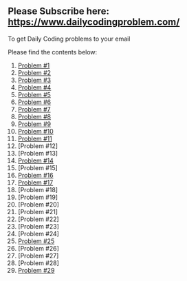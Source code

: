 ## Please Subscribe here: https://www.dailycodingproblem.com/  
To get Daily Coding problems to your email  

Please find the contents below:  
1. [Problem #1](https://github.com/absognety/AlgorithmicQuestions/blob/master/DailyCodingProblem/checkPairsWithGivenSum.py)  
2. [Problem #2](https://github.com/absognety/AlgorithmicQuestions/blob/master/DailyCodingProblem/getNewArray.py)  
3. [Problem #3](https://github.com/absognety/AlgorithmicQuestions/blob/master/DailyCodingProblem/serializeDeserialize.py)  
4. [Problem #4](https://github.com/absognety/AlgorithmicQuestions/blob/master/DailyCodingProblem/leastMissingPositiveInteger.py)  
5. [Problem #5](https://github.com/absognety/AlgorithmicQuestions/blob/master/DailyCodingProblem/pairImplementation.py)  
6. [Problem #6](https://github.com/absognety/AlgorithmicQuestions/blob/master/DailyCodingProblem/XORLinkedList.py)  
7. [Problem #7](https://github.com/absognety/AlgorithmicQuestions/blob/master/DailyCodingProblem/possibleDecodings.py)  
8. [Problem #8](https://github.com/absognety/AlgorithmicQuestions/blob/master/DailyCodingProblem/numberOfUnivalSubTrees.py)  
9. [Problem #9](https://github.com/absognety/AlgorithmicQuestions/blob/master/DailyCodingProblem/largestSumNonAdjacentNumbers.py)  
10. [Problem #10](https://github.com/absognety/AlgorithmicQuestions/blob/master/DailyCodingProblem/JobScheduler.py)  
11. [Problem #11](https://github.com/absognety/AlgorithmicQuestions/blob/master/DailyCodingProblem/AutoCompleteSystem.py)  
12. [Problem #12]  
13. [Problem #13]  
14. [Problem #14](https://github.com/absognety/AlgorithmicQuestions/blob/master/DailyCodingProblem/estimatePiMonteCarlo.py)  
15. [Problem #15]  
16. [Problem #16](https://github.com/absognety/AlgorithmicQuestions/blob/master/DailyCodingProblem/recordLastNOrderIDs.py)  
17. [Problem #17](https://github.com/absognety/AlgorithmicQuestions/blob/master/DailyCodingProblem/longestAbsolutePath.py)  
18. [Problem #18]  
19. [Problem #19]  
20. [Problem #20]  
21. [Problem #21]  
22. [Problem #22]  
23. [Problem #23]  
24. [Problem #24]  
25. [Problem #25](https://github.com/absognety/AlgorithmicQuestions/blob/master/DailyCodingProblem/implement_regex.py)  
26. [Problem #26]  
27. [Problem #27]  
28. [Problem #28]  
29. [Problem #29](https://github.com/absognety/AlgorithmicQuestions/blob/master/DailyCodingProblem/runLengthEncodingDecoding.py)  
